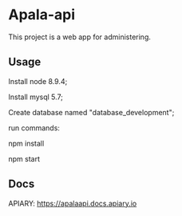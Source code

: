 # Apala-api

This project is a web app for administering.

## Usage

Install node 8.9.4;

Install mysql 5.7;

Create database named "database_development";

run commands:

   npm install 

   npm start
 
## Docs

APIARY: https://apalaapi.docs.apiary.io

